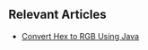## Relevant Articles
- [Convert Hex to RGB Using Java](https://www.baeldung.com/java-convert-hex-to-rgb)
